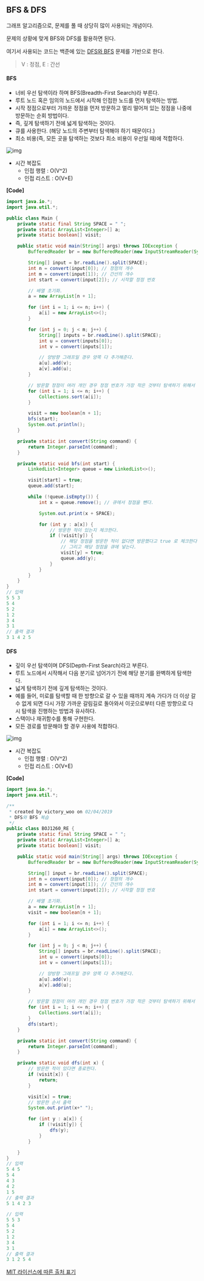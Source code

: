 ## BFS & DFS

그래프 알고리즘으로, 문제를 풀 때 상당히 많이 사용되는 개념이다.

문제의 상황에 맞게 BFS와 DFS를 활용하면 된다.

여기서 사용되는 코드는 백준에 있는 [DFS와 BFS](https://www.acmicpc.net/problem/1260) 문제를 기반으로 한다.

> V : 정점, E : 간선

#### BFS

- 너비 우선 탐색이라 하며 BFS(Breadth-First Search)라 부른다.
- 루트 노드 혹은 임의의 노드에서 시작해 인접한 노드를 먼저 탐색하는 방법.
- 시작 정점으로부터 가까운 정점을 먼저 방문하고 멀리 떨어져 있는 정점을 나중에 방문하는 순회 방법이다.
- 즉, 깊게 탐색하기 전에 넓게 탐색하는 것이다.
- 큐를 사용한다. (해당 노드의 주변부터 탐색해야 하기 때문이다.)
- 최소 비용(즉, 모든 곳을 탐색하는 것보다 최소 비용이 우선일 때)에 적합하다.

![img](https://camo.githubusercontent.com/b8073f26dfdf1644e8a92312fff100341987a8f5/68747470733a2f2f75706c6f61642e77696b696d656469612e6f72672f77696b6970656469612f636f6d6d6f6e732f352f35642f427265616474682d46697273742d5365617263682d416c676f726974686d2e676966)

- 시간 복잡도
  - 인접 행렬 : O(V^2)
  - 인접 리스트 : O(V+E)



**[Code]**

```java
import java.io.*;
import java.util.*;

public class Main {
    private static final String SPACE = " ";
    private static ArrayList<Integer>[] a;
    private static boolean[] visit;

    public static void main(String[] args) throws IOException {
        BufferedReader br = new BufferedReader(new InputStreamReader(System.in));

        String[] input = br.readLine().split(SPACE);
        int n = convert(input[0]); // 정점의 개수
        int m = convert(input[1]); // 간선의 개수
        int start = convert(input[2]); // 시작할 정점 번호

        // 배열 초기화.
        a = new ArrayList[n + 1];

        for (int i = 1; i <= n; i++) {
            a[i] = new ArrayList<>();
        }

        for (int j = 0; j < m; j++) {
            String[] inputs = br.readLine().split(SPACE);
            int u = convert(inputs[0]);
            int v = convert(inputs[1]);

            // 양방향 그래프일 경우 양쪽 다 추가해준다.
            a[u].add(v);
            a[v].add(u);
        }

        // 방문할 정점이 여러 개인 경우 정점 번호가 가장 작은 것부터 탐색하기 위해서 정렬한다.
        for (int i = 1; i <= n; i++) {
            Collections.sort(a[i]);
        }

        visit = new boolean[n + 1];
        bfs(start);
        System.out.println();
    }

    private static int convert(String command) {
        return Integer.parseInt(command);
    }

    private static void bfs(int start) {
        LinkedList<Integer> queue = new LinkedList<>();

        visit[start] = true;
        queue.add(start);

        while (!queue.isEmpty()) {
            int x = queue.remove(); // 큐에서 정점을 뺀다.

            System.out.print(x + SPACE);

            for (int y : a[x]) {
                // 방문한 적이 있는지 체크한다.
                if (!visit[y]) {
                    // 해당 정점을 방문한 적이 없다면 방문했다고 true 로 체크한다.
                    // 그리고 해당 정점을 큐에 넣는다.
                    visit[y] = true;
                    queue.add(y);
                }
            }
        }
    }
}
// 입력
5 5 3
5 4
5 2
1 2
3 4
3 1
// 출력 결과
3 1 4 2 5
```



#### DFS

- 깊이 우선 탐색이며 DFS(Depth-First Search)라고 부른다.
- 루트 노드에서 시작해서 다음 분기로 넘어가기 전에 해당 분기를 완벽하게 탐색한다.
- 넓게 탐색하기 전에 깊게 탐색하는 것이다.
- 예를 들어, 미로를 탐색할 때 한 방향으로 갈 수 있을 때까지 계속 가다가 더 이상 갈 수 없게 되면 다시 가장 가까운 갈림길로 돌아와서 이곳으로부터 다른 방향으로 다시 탐색을 진행하는 방법과 유사하다.
- 스택이나 재귀함수를 통해 구현한다.
- 모든 경로를 방문해야 할 경우 사용에 적합하다.

![img](https://camo.githubusercontent.com/aaad9e39961daf34d967c616edeb50abf3bf1235/68747470733a2f2f75706c6f61642e77696b696d656469612e6f72672f77696b6970656469612f636f6d6d6f6e732f372f37662f44657074682d46697273742d5365617263682e676966)

- 시간 복잡도
  - 인접 행렬 : O(V^2)
  - 인접 리스트 : O(V+E)



**[Code]**

```java
import java.io.*;
import java.util.*;

/**
 * created by victory_woo on 02/04/2019
 * DFS와 BFS 복습
 */
public class BOJ1260_RE {
    private static final String SPACE = " ";
    private static ArrayList<Integer>[] a;
    private static boolean[] visit;

    public static void main(String[] args) throws IOException {
        BufferedReader br = new BufferedReader(new InputStreamReader(System.in));

        String[] input = br.readLine().split(SPACE);
        int n = convert(input[0]); // 정점의 개수
        int m = convert(input[1]); // 간선의 개수
        int start = convert(input[2]); // 시작할 정점 번호

        // 배열 초기화.
        a = new ArrayList[n + 1];
        visit = new boolean[n + 1];

        for (int i = 1; i <= n; i++) {
            a[i] = new ArrayList<>();
        }

        for (int j = 0; j < m; j++) {
            String[] inputs = br.readLine().split(SPACE);
            int u = convert(inputs[0]);
            int v = convert(inputs[1]);

            // 양방향 그래프일 경우 양쪽 다 추가해준다.
            a[u].add(v);
            a[v].add(u);
        }

        // 방문할 정점이 여러 개인 경우 정점 번호가 가장 작은 것부터 탐색하기 위해서 정렬한다.
        for (int i = 1; i <= n; i++) {
            Collections.sort(a[i]);
        }
        dfs(start);
    }

    private static int convert(String command) {
        return Integer.parseInt(command);
    }

    private static void dfs(int x) {
        // 방문한 적이 있다면 종료한다.
        if (visit[x]) {
            return;
        }

        visit[x] = true;
        // 방문한 순서 출력
        System.out.print(x+" ");

        for (int y : a[x]) {
            if (!visit[y]) {
                dfs(y);
            }
        }

    }
}
// 입력
5 4 5
5 4
4 3
4 2
1 5
// 출력 결과
5 1 4 2 3

// 입력
5 5 3
5 4
5 2
1 2
3 4
3 1
// 출력 결과
3 1 2 5 4
```
[MIT 라이선스에 따른 출처 표기](https://github.com/WooVictory/Ready-For-Tech-Interview)